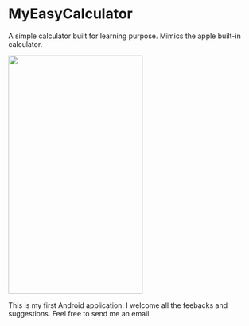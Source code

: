 # MyEasyCalculator

A simple calculator built for learning purpose. Mimics the apple built-in calculator.

<img src="https://raw.github.com/sheng-da/MyEasyCalculator/master/Preview.png" width="270" height="480" />

This is my first Android application. I welcome all the feebacks and suggestions. Feel free to send me an email.
